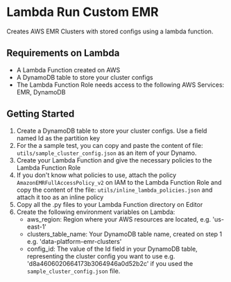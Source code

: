 # Lambda Run Custom EMR

Creates AWS EMR Clusters with stored configs using a lambda function.

## Requirements on Lambda

- A Lambda Function created on AWS
- A DynamoDB table to store your cluster configs
- The Lambda Function Role needs access to the following AWS Services: EMR, DynamoDB

## Getting Started

1. Create a DynamoDB table to store your cluster configs. Use a field named Id as the partition key
2. For the a sample test, you can copy and paste the content of file: `utils/sample_cluster_config.json` as an item of your Dynamo.
3. Create your Lambda Function and give the necessary policies to the Lambda Function Role
4. If you don't know what policies to use, attach the policy `AmazonEMRFullAccessPolicy_v2` on IAM to the Lambda Function Role and copy the content of the file: `utils/inline_lambda_policies.json` and attach it too as an inline policy
5. Copy all the .py files to your Lambda Function directory on Editor
6. Create the following environment variables on Lambda:
   - aws_region: Region where your AWS resources are located, e.g. 'us-east-1'
   - clusters_table_name: Your DynamoDB table name, created on step 1 e.g. 'data-platform-emr-clusters'
   - config_id: The value of the Id field in your DynamoDB table, representing the cluster config you want to use e.g. 'd8a4606020664173b3064946a0d52b2c' if you used the `sample_cluster_config.json` file.
  